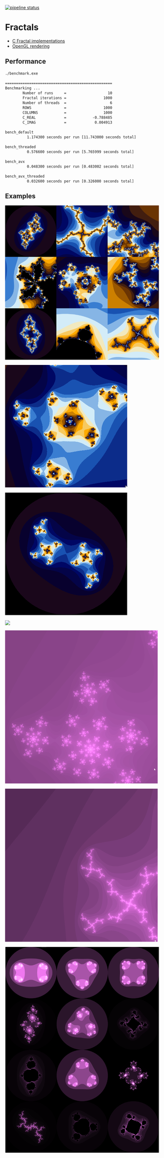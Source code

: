 [![pipeline status](https://gitlab.com/kdries/opengl-fractals/badges/master/pipeline.svg)](https://gitlab.com/kdries/opengl-fractals/commits/master)

# Fractals

- [C Fractal implementations](c-fractals)
- [OpenGL rendering](opengl-fractals)


## Performance

```
./benchmark.exe

=================================================
Benchmarking ...
        Number of runs     =                   10
        Fractal iterations =                 1000
        Number of threads  =                    6
        ROWS               =                 1000
        COLUMNS            =                 1000
        C_REAL             =            -0.788485
        C_IMAG             =             0.004913

bench_default
          1.174300 seconds per run [11.743000 seconds total]

bench_threaded
          0.576600 seconds per run [5.765999 seconds total]

bench_avx
          0.048300 seconds per run [0.483002 seconds total]

bench_avx_threaded
          0.032600 seconds per run [0.326000 seconds total]
```

## Examples

![](images/example_ultra.png)

![](images/example_zoom_ultra.gif)

![](images/example_rotate_ultra.gif)

![](images/example_rotate.gif)

![](images/example_zoom1.gif)

![](images/example_zoom2.gif)

![](images/example_julia_3_4.png)
